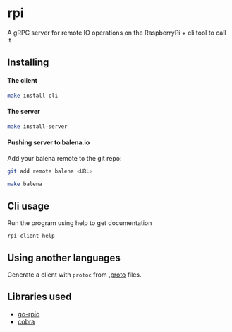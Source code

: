 # rpi

A gRPC server for remote IO operations on the RaspberryPi + cli tool to call it

## Installing

#### The client

```bash
make install-cli
```

#### The server

```bash
make install-server
```

#### Pushing server to balena.io

Add your balena remote to the git repo:

```bash
git add remote balena <URL>
```

```bash
make balena
```

## Cli usage

Run the program using help to get documentation

```
rpi-client help
```

## Using another languages

Generate a client with `protoc` from [.proto](./proto) files.

## Libraries used

* [go-rpio](https://github.com/stianeikeland/go-rpio)
* [cobra](https://github.com/spf13/cobra)
